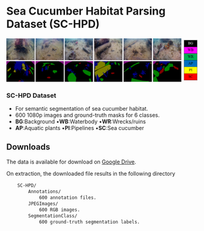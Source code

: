 # Sea Cucumber Habitat Parsing Dataset (SC-HPD)
    
  ![SC-HPD](./figs/SC-HPD.png)
  ### SC-HPD Dataset
- For semantic segmentation of sea cucumber habitat.
- 600 1080p images and ground-truth masks for 6 classes.
- **BG**:Background       •**WB**:Waterbody   •**WR**:Wrecks/ruins
- **AP**:Aquatic plants   •**PI**:Pipelines   •**SC**:Sea cucumber
## Downloads
The data is available for download on [Google Drive](https://drive.google.com/file/d/1SCom7vjxjDyYiOaZScuPX8rP6DEJXmCe/view?usp=sharing).  

On extraction, the downloaded file results in the following directory

        SC-HPD/
            Annotations/
                600 annotation files.
            JPEGImages/
                600 RGB images.
            SegmentationClass/
                600 ground-truth segmentation labels.
